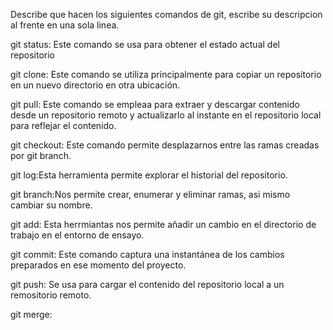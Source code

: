 Describe que hacen los siguientes comandos de git, escribe su descripcion al frente en una sola linea.

git status: Este comando se usa para obtener el estado actual del repositorio

git clone: Este comando se utiliza principalmente para copiar un repositorio en un nuevo directorio en otra ubicación.

git pull: Este comando se empleaa para extraer y descargar contenido desde un repositorio remoto y actualizarlo al instante en el repositorio local para reflejar el contenido.

git checkout: Este comando permite desplazarnos entre las ramas creadas por git branch.

git log:Esta herramienta permite explorar el historial del repositorio.

git branch:Nos permite crear, enumerar y eliminar ramas, asi mismo cambiar su nombre.

git add: Esta herrmiantas nos permite añadir un cambio en el directorio de trabajo en el entorno de ensayo.

git commit: Este comando captura una instantánea de los cambios preparados en ese momento del proyecto.

git push: Se usa para cargar el contenido del repositorio local a un remositorio remoto.

git merge:
